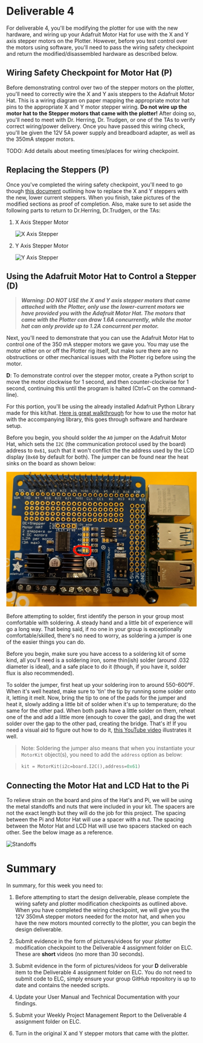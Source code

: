 # Deliverable 4

For deliverable 4, you'll be modifying the plotter for use with the new hardware, and wiring up your Adafruit Motor Hat for use with the X and Y axis stepper motors on the Plotter. However, before you test control over the motors using software, you'll need to pass the wiring safety checkpoint and return the modified/disassembled hardware as described below.

## Wiring Safety Checkpoint for Motor Hat (P)

Before demonstrating control over two of the stepper motors on the plotter, you'll need to correctly wire the X and Y axis steppers to the Adafruit Motor Hat. This is a wiring diagram on paper mapping the appropriate motor hat pins to the appropriate X and Y motor stepper wiring.  **Do not wire up the motor hat to the Stepper motors that came with the plotter!** After doing so, you'll need to meet with Dr. Herring, Dr. Trudgen, or one of the TAs to verify correct wiring/power delivery. Once you have passed this wiring check, you'll be given the 12V 5A power supply and breadboard adapter, as well as the 350mA stepper motors.

TODO: Add details about meeting times/places for wiring checkpoint.

## Replacing the Steppers (P)

Once you've completed the wiring safety checkpoint, you'll need to go though [this document](setup/plotter_steppers.md) outlining how to replace the X and Y steppers with the new, lower current steppers. When you finish, take pictures of the modified sections as proof of completion. Also, make sure to set aside the following parts to return to Dr.Herring, Dr.Trudgen, or the TAs:

1. X Axis Stepper Motor

    ![X Axis Stepper](resources/xaxisstepper.jpg)

2. Y Axis Stepper Motor

    ![Y Axis Stepper](resources/yaxisstepper.jpg)

## Using the Adafruit Motor Hat to Control a Stepper (D)

>***Warning: DO NOT USE the X and Y axis stepper motors that came attached with the Plotter, only use the lower-current motors we have provided you with the Adafruit Motor Hat. The motors that came with the Plotter can draw 1.6A concurrently, while the motor hat can only provide up to 1.2A concurrent per motor.***

Next, you'll need to demonstrate that you can use the Adafruit Motor Hat to control one of the 350 mA stepper motors we gave you. You may use the motor either on or off the Plotter rig itself, but make sure there are no obstructions or other mechanical issues with the Plotter rig before using the motor.

**D**: To demonstrate control over the stepper motor, create a Python script to move the motor clockwise for 1 second, and then counter-clockwise for 1 second, continuing this until the program is halted (Ctrl+C on the command-line).

For this portion, you'll be using the already installed Adafruit Python Library made for this kit/hat. [Here is great walkthrough](https://learn.adafruit.com/adafruit-dc-and-stepper-motor-hat-for-raspberry-pi/using-stepper-motors) for how to use the motor hat with the accompanying library, this goes through software and hardware setup. 

Before you begin, you should solder the `A0` jumper on the Adafruit Motor Hat, which sets the `I2C` (the communication protocol used by the board) address to `0x61`, such that it won't conflict the the address used by the LCD display (`0x60` by default for both). The jumper can be found near the heat sinks on the board as shown below:

![Jumper Photo](resources/jumper.jpg)

Before attempting to solder, first identify the person in your group most comfortable with soldering. A steady hand and a little bit of experience will go a long way. That being said, if no one in your group is exceptionally comfortable/skilled, there's no need to worry, as soldering a jumper is one of the easier things you can do.

Before you begin, make sure you have access to a soldering kit of some kind, all you'll need is a soldering iron, some thin(ish) solder (around .032 diameter is ideal), and a safe place to do it (though, if you have it, solder flux is also recommended).

To solder the jumper, first heat up your soldering iron to around 550-600&deg;F. When it's well heated, make sure to 'tin' the tip by running some solder onto it, letting it melt. Now, bring the tip to one of the pads for the jumper and heat it, slowly adding a little bit of solder when it's up to temperature; do the same for the other pad. When both pads have a little solder on them, reheat one of the and add a little more (enough to cover the gap), and drag the wet solder over the gap to the other pad, creating the bridge. That's it! If you need a visual aid to figure out how to do it, [this YouTube video](https://youtu.be/qIaxTv6jVvc?t=92) illustrates it well.

> Note: Soldering the jumper also means that when you instantiate your `MotorKit` object(s), you need to add the `address` option as below:

>```python
>kit = MotorKit(i2c=board.I2C(),address=0x61)
>```
## Connecting the Motor Hat and LCD Hat to the Pi

To relieve strain on the board and pins of the Hat's and Pi, we will be using the metal standoffs and nuts that were included in your kit. The spacers are not the exact length but they will do the job for this project. The spacing between the Pi and Motor Hat will use a spacer with a nut. The spacing between the Motor Hat and LCD Hat will use two spacers stacked on each other. See the below image as a reference.

![Standoffs](resources/standoffs.JPG)

# Summary

In summary, for this week you need to:

1. Before attempting to start the design deliverable, please complete the wiring safety and plotter modification checkpoints as outlined above. When you have completed the wiring checkpoint, we will give you the 12V 350mA stepper motors needed for the motor hat, and when you have the new motors mounted correctly to the plotter, you can begin the design deliverable.

2. Submit evidence in the form of pictures/videos for your plotter modification checkpoint to the Deliverable 4 assignment folder on ELC.  These are **short** videos (no more than 30 seconds).

3. Submit evidence in the form of pictures/videos for your **D** deliverable item to the Deliverable 4 assignment folder on ELC. You do not need to submit code to ELC, simply ensure your group GitHub repository is up to date and contains the needed scripts.

4. Update your User Manual and Technical Documentation with your findings.

5. Submit your Weekly Project Management Report to the Deliverable 4 assignment folder on ELC.

6. Turn in the original X and Y stepper motors that came with the plotter.
